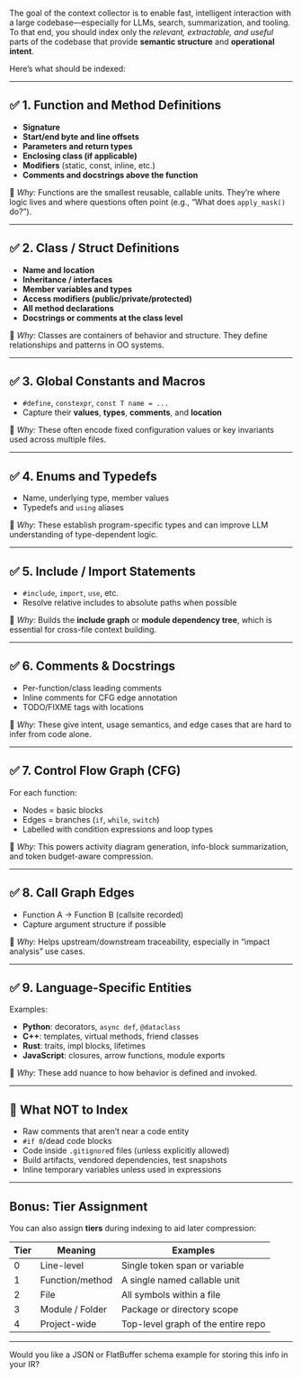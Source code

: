 The goal of the context collector is to enable fast, intelligent interaction with a large codebase—especially for LLMs, search, summarization, and tooling. To that end, you should index only the *relevant, extractable, and useful* parts of the codebase that provide **semantic structure** and **operational intent**.

Here’s what should be indexed:

---

## ✅ **1. Function and Method Definitions**

* **Signature**
* **Start/end byte and line offsets**
* **Parameters and return types**
* **Enclosing class (if applicable)**
* **Modifiers** (static, const, inline, etc.)
* **Comments and docstrings above the function**

🔧 *Why:* Functions are the smallest reusable, callable units. They’re where logic lives and where questions often point (e.g., “What does `apply_mask()` do?”).

---

## ✅ **2. Class / Struct Definitions**

* **Name and location**
* **Inheritance / interfaces**
* **Member variables and types**
* **Access modifiers (public/private/protected)**
* **All method declarations**
* **Docstrings or comments at the class level**

🔧 *Why:* Classes are containers of behavior and structure. They define relationships and patterns in OO systems.

---

## ✅ **3. Global Constants and Macros**

* `#define`, `constexpr`, `const T name = ...`
* Capture their **values**, **types**, **comments**, and **location**

🔧 *Why:* These often encode fixed configuration values or key invariants used across multiple files.

---

## ✅ **4. Enums and Typedefs**

* Name, underlying type, member values
* Typedefs and `using` aliases

🔧 *Why:* These establish program-specific types and can improve LLM understanding of type-dependent logic.

---

## ✅ **5. Include / Import Statements**

* `#include`, `import`, `use`, etc.
* Resolve relative includes to absolute paths when possible

🔧 *Why:* Builds the **include graph** or **module dependency tree**, which is essential for cross-file context building.

---

## ✅ **6. Comments & Docstrings**

* Per-function/class leading comments
* Inline comments for CFG edge annotation
* TODO/FIXME tags with locations

🔧 *Why:* These give intent, usage semantics, and edge cases that are hard to infer from code alone.

---

## ✅ **7. Control Flow Graph (CFG)**

For each function:

* Nodes = basic blocks
* Edges = branches (`if`, `while`, `switch`)
* Labelled with condition expressions and loop types

🔧 *Why:* This powers activity diagram generation, info-block summarization, and token budget-aware compression.

---

## ✅ **8. Call Graph Edges**

* Function A → Function B (callsite recorded)
* Capture argument structure if possible

🔧 *Why:* Helps upstream/downstream traceability, especially in “impact analysis” use cases.

---

## ✅ **9. Language-Specific Entities**

Examples:

* **Python**: decorators, `async def`, `@dataclass`
* **C++**: templates, virtual methods, friend classes
* **Rust**: traits, impl blocks, lifetimes
* **JavaScript**: closures, arrow functions, module exports

🔧 *Why:* These add nuance to how behavior is defined and invoked.

---

## 🚫 **What NOT to Index**

* Raw comments that aren’t near a code entity
* `#if 0`/dead code blocks
* Code inside `.gitignore`d files (unless explicitly allowed)
* Build artifacts, vendored dependencies, test snapshots
* Inline temporary variables unless used in expressions

---

## Bonus: Tier Assignment

You can also assign **tiers** during indexing to aid later compression:

| Tier | Meaning         | Examples                           |
| ---- | --------------- | ---------------------------------- |
| 0    | Line-level      | Single token span or variable      |
| 1    | Function/method | A single named callable unit       |
| 2    | File            | All symbols within a file          |
| 3    | Module / Folder | Package or directory scope         |
| 4    | Project-wide    | Top-level graph of the entire repo |

---

Would you like a JSON or FlatBuffer schema example for storing this info in your IR?
